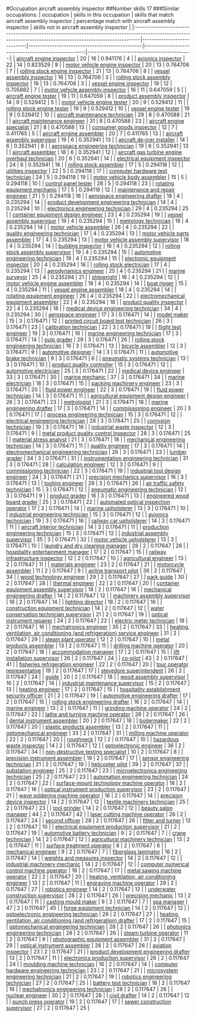 #Occupation aircraft assembly inspector
##Number skills 17
###Similar occupations:
| occupation                                                                                                                                                    |   skills in this occupation |   skills that match aircraft assembly inspector |   percentage match with aircraft assembly inspector |   skills not in aircraft assembly inspector |
|:--------------------------------------------------------------------------------------------------------------------------------------------------------------|----------------------------:|------------------------------------------------:|----------------------------------------------------:|--------------------------------------------:|
| [aircraft engine inspector](aircraft_engine_inspector.md)                                                                                                     |                          20 |                                              16 |                                            0.941176 |                                           4 |
| [avionics inspector](avionics_inspector.md)                                                                                                                   |                          22 |                                              14 |                                            0.823529 |                                           8 |
| [motor vehicle engine inspector](motor_vehicle_engine_inspector.md)                                                                                           |                          20 |                                              13 |                                            0.764706 |                                           7 |
| [rolling stock engine inspector](rolling_stock_engine_inspector.md)                                                                                           |                          21 |                                              13 |                                            0.764706 |                                           8 |
| [vessel assembly inspector](vessel_assembly_inspector.md)                                                                                                     |                          16 |                                              13 |                                            0.764706 |                                           3 |
| [rolling stock assembly inspector](rolling_stock_assembly_inspector.md)                                                                                       |                          16 |                                              13 |                                            0.764706 |                                           3 |
| [vessel engine inspector](vessel_engine_inspector.md)                                                                                                         |                          19 |                                              12 |                                            0.705882 |                                           7 |
| [motor vehicle assembly inspector](motor_vehicle_assembly_inspector.md)                                                                                       |                          16 |                                              11 |                                            0.647059 |                                           5 |
| [aircraft engine tester](aircraft_engine_tester.md)                                                                                                           |                          19 |                                              11 |                                            0.647059 |                                           8 |
| [product assembly inspector](product_assembly_inspector.md)                                                                                                   |                          14 |                                               9 |                                            0.529412 |                                           5 |
| [motor vehicle engine tester](motor_vehicle_engine_tester.md)                                                                                                 |                          20 |                                               9 |                                            0.529412 |                                          11 |
| [rolling stock engine tester](rolling_stock_engine_tester.md)                                                                                                 |                          19 |                                               9 |                                            0.529412 |                                          10 |
| [vessel engine tester](vessel_engine_tester.md)                                                                                                               |                          19 |                                               9 |                                            0.529412 |                                          10 |
| [aircraft maintenance technician](aircraft_maintenance_technician.md)                                                                                         |                          29 |                                               8 |                                            0.470588 |                                          21 |
| [aircraft maintenance engineer](aircraft_maintenance_engineer.md)                                                                                             |                          31 |                                               8 |                                            0.470588 |                                          23 |
| [aircraft engine specialist](aircraft_engine_specialist.md)                                                                                                   |                          21 |                                               8 |                                            0.470588 |                                          13 |
| [consumer goods inspector](consumer_goods_inspector.md)                                                                                                       |                          12 |                                               7 |                                            0.411765 |                                           5 |
| [aircraft engine assembler](aircraft_engine_assembler.md)                                                                                                     |                          20 |                                               7 |                                            0.411765 |                                          13 |
| [aircraft assembly supervisor](aircraft_assembly_supervisor.md)                                                                                               |                          19 |                                               6 |                                            0.352941 |                                          13 |
| [aircraft de-icer installer](aircraft_de-icer_installer.md)                                                                                                   |                          14 |                                               6 |                                            0.352941 |                                           8 |
| [aerospace engineering technician](aerospace_engineering_technician.md)                                                                                       |                          19 |                                               6 |                                            0.352941 |                                          13 |
| [aircraft assembler](aircraft_assembler.md)                                                                                                                   |                          18 |                                               6 |                                            0.352941 |                                          12 |
| [aircraft gas turbine engine overhaul technician](aircraft_gas_turbine_engine_overhaul_technician.md)                                                         |                          20 |                                               6 |                                            0.352941 |                                          14 |
| [electrical equipment inspector](electrical_equipment_inspector.md)                                                                                           |                          24 |                                               6 |                                            0.352941 |                                          18 |
| [rolling stock assembler](rolling_stock_assembler.md)                                                                                                         |                          17 |                                               5 |                                            0.294118 |                                          12 |
| [utilities inspector](utilities_inspector.md)                                                                                                                 |                          22 |                                               5 |                                            0.294118 |                                          17 |
| [computer hardware test technician](computer_hardware_test_technician.md)                                                                                     |                          24 |                                               5 |                                            0.294118 |                                          19 |
| [motor vehicle body assembler](motor_vehicle_body_assembler.md)                                                                                               |                          15 |                                               5 |                                            0.294118 |                                          10 |
| [control panel tester](control_panel_tester.md)                                                                                                               |                          28 |                                               5 |                                            0.294118 |                                          23 |
| [rotating equipment mechanic](rotating_equipment_mechanic.md)                                                                                                 |                          17 |                                               5 |                                            0.294118 |                                          12 |
| [maintenance and repair engineer](maintenance_and_repair_engineer.md)                                                                                         |                          21 |                                               5 |                                            0.294118 |                                          16 |
| [aerospace engineering drafter](aerospace_engineering_drafter.md)                                                                                             |                          18 |                                               4 |                                            0.235294 |                                          14 |
| [product development engineering technician](product_development_engineering_technician.md)                                                                   |                          14 |                                               4 |                                            0.235294 |                                          10 |
| [electronics engineering technician](electronics_engineering_technician.md)                                                                                   |                          29 |                                               4 |                                            0.235294 |                                          25 |
| [container equipment design engineer](container_equipment_design_engineer.md)                                                                                 |                          23 |                                               4 |                                            0.235294 |                                          19 |
| [vessel assembly supervisor](vessel_assembly_supervisor.md)                                                                                                   |                          19 |                                               4 |                                            0.235294 |                                          15 |
| [metrology technician](metrology_technician.md)                                                                                                               |                          18 |                                               4 |                                            0.235294 |                                          14 |
| [motor vehicle assembler](motor_vehicle_assembler.md)                                                                                                         |                          26 |                                               4 |                                            0.235294 |                                          22 |
| [quality engineering technician](quality_engineering_technician.md)                                                                                           |                          17 |                                               4 |                                            0.235294 |                                          13 |
| [motor vehicle parts assembler](motor_vehicle_parts_assembler.md)                                                                                             |                          17 |                                               4 |                                            0.235294 |                                          13 |
| [motor vehicle assembly supervisor](motor_vehicle_assembly_supervisor.md)                                                                                     |                          18 |                                               4 |                                            0.235294 |                                          14 |
| [building inspector](building_inspector.md)                                                                                                                   |                          16 |                                               4 |                                            0.235294 |                                          12 |
| [rolling stock assembly supervisor](rolling_stock_assembly_supervisor.md)                                                                                     |                          19 |                                               4 |                                            0.235294 |                                          15 |
| [automotive engineering technician](automotive_engineering_technician.md)                                                                                     |                          19 |                                               4 |                                            0.235294 |                                          15 |
| [electronic equipment inspector](electronic_equipment_inspector.md)                                                                                           |                          20 |                                               4 |                                            0.235294 |                                          16 |
| [rolling stock electrician](rolling_stock_electrician.md)                                                                                                     |                          17 |                                               4 |                                            0.235294 |                                          13 |
| [aerodynamics engineer](aerodynamics_engineer.md)                                                                                                             |                          25 |                                               4 |                                            0.235294 |                                          21 |
| [marine surveyor](marine_surveyor.md)                                                                                                                         |                          25 |                                               4 |                                            0.235294 |                                          21 |
| [shipwright](shipwright.md)                                                                                                                                   |                          16 |                                               4 |                                            0.235294 |                                          12 |
| [motor vehicle engine assembler](motor_vehicle_engine_assembler.md)                                                                                           |                          18 |                                               4 |                                            0.235294 |                                          14 |
| [boat rigger](boat_rigger.md)                                                                                                                                 |                          15 |                                               4 |                                            0.235294 |                                          11 |
| [vessel engine assembler](vessel_engine_assembler.md)                                                                                                         |                          18 |                                               4 |                                            0.235294 |                                          14 |
| [rotating equipment engineer](rotating_equipment_engineer.md)                                                                                                 |                          26 |                                               4 |                                            0.235294 |                                          22 |
| [electromechanical equipment assembler](electromechanical_equipment_assembler.md)                                                                             |                          22 |                                               4 |                                            0.235294 |                                          18 |
| [product quality inspector](product_quality_inspector.md)                                                                                                     |                          22 |                                               4 |                                            0.235294 |                                          18 |
| [medical device engineering technician](medical_device_engineering_technician.md)                                                                             |                          34 |                                               4 |                                            0.235294 |                                          30 |
| [aerospace engineer](aerospace_engineer.md)                                                                                                                   |                          17 |                                               3 |                                            0.176471 |                                          14 |
| [model maker](model_maker.md)                                                                                                                                 |                          15 |                                               3 |                                            0.176471 |                                          12 |
| [printed circuit board test technician](printed_circuit_board_test_technician.md)                                                                             |                          26 |                                               3 |                                            0.176471 |                                          23 |
| [calibration technician](calibration_technician.md)                                                                                                           |                          22 |                                               3 |                                            0.176471 |                                          19 |
| [flight test engineer](flight_test_engineer.md)                                                                                                               |                          19 |                                               3 |                                            0.176471 |                                          16 |
| [marine engineering technician](marine_engineering_technician.md)                                                                                             |                          17 |                                               3 |                                            0.176471 |                                          14 |
| [pulp grader](pulp_grader.md)                                                                                                                                 |                          29 |                                               3 |                                            0.176471 |                                          26 |
| [rolling stock engineering technician](rolling_stock_engineering_technician.md)                                                                               |                          16 |                                               3 |                                            0.176471 |                                          13 |
| [bicycle assembler](bicycle_assembler.md)                                                                                                                     |                          12 |                                               3 |                                            0.176471 |                                           9 |
| [automotive designer](automotive_designer.md)                                                                                                                 |                          14 |                                               3 |                                            0.176471 |                                          11 |
| [automotive brake technician](automotive_brake_technician.md)                                                                                                 |                           9 |                                               3 |                                            0.176471 |                                           6 |
| [pneumatic systems technician](pneumatic_systems_technician.md)                                                                                               |                          13 |                                               3 |                                            0.176471 |                                          10 |
| [product quality controller](product_quality_controller.md)                                                                                                   |                          15 |                                               3 |                                            0.176471 |                                          12 |
| [automotive electrician](automotive_electrician.md)                                                                                                           |                          25 |                                               3 |                                            0.176471 |                                          22 |
| [medical device engineer](medical_device_engineer.md)                                                                                                         |                          33 |                                               3 |                                            0.176471 |                                          30 |
| [marine mechanic](marine_mechanic.md)                                                                                                                         |                          37 |                                               3 |                                            0.176471 |                                          34 |
| [marine electrician](marine_electrician.md)                                                                                                                   |                          18 |                                               3 |                                            0.176471 |                                          15 |
| [packing machinery engineer](packing_machinery_engineer.md)                                                                                                   |                          23 |                                               3 |                                            0.176471 |                                          20 |
| [fluid power engineer](fluid_power_engineer.md)                                                                                                               |                          22 |                                               3 |                                            0.176471 |                                          19 |
| [fluid power technician](fluid_power_technician.md)                                                                                                           |                          14 |                                               3 |                                            0.176471 |                                          11 |
| [agricultural equipment design engineer](agricultural_equipment_design_engineer.md)                                                                           |                          26 |                                               3 |                                            0.176471 |                                          23 |
| [metrologist](metrologist.md)                                                                                                                                 |                          21 |                                               3 |                                            0.176471 |                                          18 |
| [marine engineering drafter](marine_engineering_drafter.md)                                                                                                   |                          17 |                                               3 |                                            0.176471 |                                          14 |
| [commissioning engineer](commissioning_engineer.md)                                                                                                           |                          20 |                                               3 |                                            0.176471 |                                          17 |
| [process engineering technician](process_engineering_technician.md)                                                                                           |                          15 |                                               3 |                                            0.176471 |                                          12 |
| [electrical engineering technician](electrical_engineering_technician.md)                                                                                     |                          28 |                                               3 |                                            0.176471 |                                          25 |
| [corrosion technician](corrosion_technician.md)                                                                                                               |                          19 |                                               3 |                                            0.176471 |                                          16 |
| [industrial waste inspector](industrial_waste_inspector.md)                                                                                                   |                          12 |                                               3 |                                            0.176471 |                                           9 |
| [metal product quality control inspector](metal_product_quality_control_inspector.md)                                                                         |                          28 |                                               3 |                                            0.176471 |                                          25 |
| [material stress analyst](material_stress_analyst.md)                                                                                                         |                          21 |                                               3 |                                            0.176471 |                                          18 |
| [mechanical engineering technician](mechanical_engineering_technician.md)                                                                                     |                          14 |                                               3 |                                            0.176471 |                                          11 |
| [quality engineer](quality_engineer.md)                                                                                                                       |                          17 |                                               3 |                                            0.176471 |                                          14 |
| [electromechanical engineering technician](electromechanical_engineering_technician.md)                                                                       |                          26 |                                               3 |                                            0.176471 |                                          23 |
| [lumber grader](lumber_grader.md)                                                                                                                             |                          34 |                                               3 |                                            0.176471 |                                          31 |
| [instrumentation engineering technician](instrumentation_engineering_technician.md)                                                                           |                          31 |                                               3 |                                            0.176471 |                                          28 |
| [calculation engineer](calculation_engineer.md)                                                                                                               |                          12 |                                               3 |                                            0.176471 |                                           9 |
| [commissioning technician](commissioning_technician.md)                                                                                                       |                          22 |                                               3 |                                            0.176471 |                                          19 |
| [industrial tool design engineer](industrial_tool_design_engineer.md)                                                                                         |                          24 |                                               3 |                                            0.176471 |                                          21 |
| [precision mechanics supervisor](precision_mechanics_supervisor.md)                                                                                           |                          16 |                                               3 |                                            0.176471 |                                          13 |
| [tooling engineer](tooling_engineer.md)                                                                                                                       |                          29 |                                               3 |                                            0.176471 |                                          26 |
| [air traffic safety technician](air_traffic_safety_technician.md)                                                                                             |                          15 |                                               3 |                                            0.176471 |                                          12 |
| [pneumatic engineering technician](pneumatic_engineering_technician.md)                                                                                       |                          12 |                                               3 |                                            0.176471 |                                           9 |
| [product grader](product_grader.md)                                                                                                                           |                          16 |                                               3 |                                            0.176471 |                                          13 |
| [engineered wood board grader](engineered_wood_board_grader.md)                                                                                               |                          25 |                                               3 |                                            0.176471 |                                          22 |
| [automated optical inspection operator](automated_optical_inspection_operator.md)                                                                             |                          17 |                                               3 |                                            0.176471 |                                          14 |
| [marine upholsterer](marine_upholsterer.md)                                                                                                                   |                          13 |                                               3 |                                            0.176471 |                                          10 |
| [industrial engineering technician](industrial_engineering_technician.md)                                                                                     |                          15 |                                               3 |                                            0.176471 |                                          12 |
| [avionics technician](avionics_technician.md)                                                                                                                 |                          19 |                                               3 |                                            0.176471 |                                          16 |
| [railway car upholsterer](railway_car_upholsterer.md)                                                                                                         |                          14 |                                               3 |                                            0.176471 |                                          11 |
| [aircraft interior technician](aircraft_interior_technician.md)                                                                                               |                          14 |                                               3 |                                            0.176471 |                                          11 |
| [production engineering technician](production_engineering_technician.md)                                                                                     |                          15 |                                               3 |                                            0.176471 |                                          12 |
| [industrial assembly supervisor](industrial_assembly_supervisor.md)                                                                                           |                          35 |                                               3 |                                            0.176471 |                                          32 |
| [motor vehicle upholsterer](motor_vehicle_upholsterer.md)                                                                                                     |                          13 |                                               3 |                                            0.176471 |                                          10 |
| [laundry and dry cleaning manager](laundry_and_dry_cleaning_manager.md)                                                                                       |                          28 |                                               2 |                                            0.117647 |                                          26 |
| [hospitality entertainment manager](hospitality_entertainment_manager.md)                                                                                     |                          17 |                                               2 |                                            0.117647 |                                          15 |
| [railway infrastructure inspector](railway_infrastructure_inspector.md)                                                                                       |                          12 |                                               2 |                                            0.117647 |                                          10 |
| [agricultural engineer](agricultural_engineer.md)                                                                                                             |                          13 |                                               2 |                                            0.117647 |                                          11 |
| [materials engineer](materials_engineer.md)                                                                                                                   |                          23 |                                               2 |                                            0.117647 |                                          21 |
| [motorcycle assembler](motorcycle_assembler.md)                                                                                                               |                          11 |                                               2 |                                            0.117647 |                                           9 |
| [airline transport pilot](airline_transport_pilot.md)                                                                                                         |                          36 |                                               2 |                                            0.117647 |                                          34 |
| [wood technology engineer](wood_technology_engineer.md)                                                                                                       |                          29 |                                               2 |                                            0.117647 |                                          27 |
| [park guide](park_guide.md)                                                                                                                                   |                          30 |                                               2 |                                            0.117647 |                                          28 |
| [thermal engineer](thermal_engineer.md)                                                                                                                       |                          22 |                                               2 |                                            0.117647 |                                          20 |
| [container equipment assembly supervisor](container_equipment_assembly_supervisor.md)                                                                         |                          18 |                                               2 |                                            0.117647 |                                          16 |
| [mechanical engineering drafter](mechanical_engineering_drafter.md)                                                                                           |                          14 |                                               2 |                                            0.117647 |                                          12 |
| [machinery assembly supervisor](machinery_assembly_supervisor.md)                                                                                             |                          16 |                                               2 |                                            0.117647 |                                          14 |
| [lighting director](lighting_director.md)                                                                                                                     |                          18 |                                               2 |                                            0.117647 |                                          16 |
| [construction equipment technician](construction_equipment_technician.md)                                                                                     |                          14 |                                               2 |                                            0.117647 |                                          12 |
| [water conservation technician supervisor](water_conservation_technician_supervisor.md)                                                                       |                          21 |                                               2 |                                            0.117647 |                                          19 |
| [optical instrument repairer](optical_instrument_repairer.md)                                                                                                 |                          24 |                                               2 |                                            0.117647 |                                          22 |
| [electric meter technician](electric_meter_technician.md)                                                                                                     |                          18 |                                               2 |                                            0.117647 |                                          16 |
| [mechatronics engineer](mechatronics_engineer.md)                                                                                                             |                          35 |                                               2 |                                            0.117647 |                                          33 |
| [heating, ventilation, air conditioning (and refrigeration) service engineer](heating,_ventilation,_air_conditioning_(and_refrigeration)_service_engineer.md) |                          31 |                                               2 |                                            0.117647 |                                          29 |
| [steam plant operator](steam_plant_operator.md)                                                                                                               |                          12 |                                               2 |                                            0.117647 |                                          10 |
| [metal products assembler](metal_products_assembler.md)                                                                                                       |                          13 |                                               2 |                                            0.117647 |                                          11 |
| [drilling machine operator](drilling_machine_operator.md)                                                                                                     |                          20 |                                               2 |                                            0.117647 |                                          18 |
| [accommodation manager](accommodation_manager.md)                                                                                                             |                          17 |                                               2 |                                            0.117647 |                                          15 |
| [lift installation supervisor](lift_installation_supervisor.md)                                                                                               |                          26 |                                               2 |                                            0.117647 |                                          24 |
| [co-pilot](co-pilot.md)                                                                                                                                       |                          43 |                                               2 |                                            0.117647 |                                          41 |
| [fisheries refrigeration engineer](fisheries_refrigeration_engineer.md)                                                                                       |                          22 |                                               2 |                                            0.117647 |                                          20 |
| [tour operator representative](tour_operator_representative.md)                                                                                               |                          19 |                                               2 |                                            0.117647 |                                          17 |
| [stevedore superintendent](stevedore_superintendent.md)                                                                                                       |                          26 |                                               2 |                                            0.117647 |                                          24 |
| [guide](guide.md)                                                                                                                                             |                          20 |                                               2 |                                            0.117647 |                                          18 |
| [wood assembly supervisor](wood_assembly_supervisor.md)                                                                                                       |                          16 |                                               2 |                                            0.117647 |                                          14 |
| [industrial maintenance supervisor](industrial_maintenance_supervisor.md)                                                                                     |                          15 |                                               2 |                                            0.117647 |                                          13 |
| [heating engineer](heating_engineer.md)                                                                                                                       |                          17 |                                               2 |                                            0.117647 |                                          15 |
| [hospitality establishment security officer](hospitality_establishment_security_officer.md)                                                                   |                          21 |                                               2 |                                            0.117647 |                                          19 |
| [automotive engineering drafter](automotive_engineering_drafter.md)                                                                                           |                          17 |                                               2 |                                            0.117647 |                                          15 |
| [rolling stock engineering drafter](rolling_stock_engineering_drafter.md)                                                                                     |                          16 |                                               2 |                                            0.117647 |                                          14 |
| [marine engineer](marine_engineer.md)                                                                                                                         |                          13 |                                               2 |                                            0.117647 |                                          11 |
| [grinding machine operator](grinding_machine_operator.md)                                                                                                     |                          24 |                                               2 |                                            0.117647 |                                          22 |
| [lathe and turning machine operator](lathe_and_turning_machine_operator.md)                                                                                   |                          28 |                                               2 |                                            0.117647 |                                          26 |
| [dental instrument assembler](dental_instrument_assembler.md)                                                                                                 |                          20 |                                               2 |                                            0.117647 |                                          18 |
| [boilermaker](boilermaker.md)                                                                                                                                 |                          22 |                                               2 |                                            0.117647 |                                          20 |
| [plastic products assembler](plastic_products_assembler.md)                                                                                                   |                          13 |                                               2 |                                            0.117647 |                                          11 |
| [optomechanical engineer](optomechanical_engineer.md)                                                                                                         |                          33 |                                               2 |                                            0.117647 |                                          31 |
| [milling machine operator](milling_machine_operator.md)                                                                                                       |                          22 |                                               2 |                                            0.117647 |                                          20 |
| [roughneck](roughneck.md)                                                                                                                                     |                          12 |                                               2 |                                            0.117647 |                                          10 |
| [hazardous waste inspector](hazardous_waste_inspector.md)                                                                                                     |                          14 |                                               2 |                                            0.117647 |                                          12 |
| [optoelectronic engineer](optoelectronic_engineer.md)                                                                                                         |                          36 |                                               2 |                                            0.117647 |                                          34 |
| [non-destructive testing specialist](non-destructive_testing_specialist.md)                                                                                   |                          10 |                                               2 |                                            0.117647 |                                           8 |
| [precision instrument assembler](precision_instrument_assembler.md)                                                                                           |                          19 |                                               2 |                                            0.117647 |                                          17 |
| [sensor engineering technician](sensor_engineering_technician.md)                                                                                             |                          21 |                                               2 |                                            0.117647 |                                          19 |
| [helicopter pilot](helicopter_pilot.md)                                                                                                                       |                          39 |                                               2 |                                            0.117647 |                                          37 |
| [substation engineer](substation_engineer.md)                                                                                                                 |                          25 |                                               2 |                                            0.117647 |                                          23 |
| [microelectronics engineering technician](microelectronics_engineering_technician.md)                                                                         |                          25 |                                               2 |                                            0.117647 |                                          23 |
| [automation engineering technician](automation_engineering_technician.md)                                                                                     |                          24 |                                               2 |                                            0.117647 |                                          22 |
| [surface-mount technology machine operator](surface-mount_technology_machine_operator.md)                                                                     |                          18 |                                               2 |                                            0.117647 |                                          16 |
| [optical instrument production supervisor](optical_instrument_production_supervisor.md)                                                                       |                          23 |                                               2 |                                            0.117647 |                                          21 |
| [wave soldering machine operator](wave_soldering_machine_operator.md)                                                                                         |                          16 |                                               2 |                                            0.117647 |                                          14 |
| [precision device inspector](precision_device_inspector.md)                                                                                                   |                          14 |                                               2 |                                            0.117647 |                                          12 |
| [textile machinery technician](textile_machinery_technician.md)                                                                                               |                          25 |                                               2 |                                            0.117647 |                                          23 |
| [tool grinder](tool_grinder.md)                                                                                                                               |                          14 |                                               2 |                                            0.117647 |                                          12 |
| [beauty salon manager](beauty_salon_manager.md)                                                                                                               |                          44 |                                               2 |                                            0.117647 |                                          42 |
| [laser cutting machine operator](laser_cutting_machine_operator.md)                                                                                           |                          26 |                                               2 |                                            0.117647 |                                          24 |
| [second officer](second_officer.md)                                                                                                                           |                          28 |                                               2 |                                            0.117647 |                                          26 |
| [fitter and turner](fitter_and_turner.md)                                                                                                                     |                          12 |                                               2 |                                            0.117647 |                                          10 |
| [electrical equipment production supervisor](electrical_equipment_production_supervisor.md)                                                                   |                          21 |                                               2 |                                            0.117647 |                                          19 |
| [automotive battery technician](automotive_battery_technician.md)                                                                                             |                           9 |                                               2 |                                            0.117647 |                                           7 |
| [crane technician](crane_technician.md)                                                                                                                       |                          14 |                                               2 |                                            0.117647 |                                          12 |
| [agricultural machinery technician](agricultural_machinery_technician.md)                                                                                     |                          13 |                                               2 |                                            0.117647 |                                          11 |
| [surface treatment operator](surface_treatment_operator.md)                                                                                                   |                           8 |                                               2 |                                            0.117647 |                                           6 |
| [mechanical engineer](mechanical_engineer.md)                                                                                                                 |                           9 |                                               2 |                                            0.117647 |                                           7 |
| [fiberglass laminator](fiberglass_laminator.md)                                                                                                               |                          16 |                                               2 |                                            0.117647 |                                          14 |
| [weights and measures inspector](weights_and_measures_inspector.md)                                                                                           |                          14 |                                               2 |                                            0.117647 |                                          12 |
| [industrial machinery mechanic](industrial_machinery_mechanic.md)                                                                                             |                          14 |                                               2 |                                            0.117647 |                                          12 |
| [computer numerical control machine operator](computer_numerical_control_machine_operator.md)                                                                 |                          19 |                                               2 |                                            0.117647 |                                          17 |
| [metal sawing machine operator](metal_sawing_machine_operator.md)                                                                                             |                          22 |                                               2 |                                            0.117647 |                                          20 |
| [heating, ventilation, air conditioning engineer](heating,_ventilation,_air_conditioning_engineer.md)                                                         |                          13 |                                               2 |                                            0.117647 |                                          11 |
| [engraving machine operator](engraving_machine_operator.md)                                                                                                   |                          29 |                                               2 |                                            0.117647 |                                          27 |
| [robotics engineer](robotics_engineer.md)                                                                                                                     |                          14 |                                               2 |                                            0.117647 |                                          12 |
| [underwater construction supervisor](underwater_construction_supervisor.md)                                                                                   |                          28 |                                               2 |                                            0.117647 |                                          26 |
| [precision mechanic](precision_mechanic.md)                                                                                                                   |                          13 |                                               2 |                                            0.117647 |                                          11 |
| [casting mould maker](casting_mould_maker.md)                                                                                                                 |                           9 |                                               2 |                                            0.117647 |                                           7 |
| [spa manager](spa_manager.md)                                                                                                                                 |                          47 |                                               2 |                                            0.117647 |                                          45 |
| [forge equipment technician](forge_equipment_technician.md)                                                                                                   |                          14 |                                               2 |                                            0.117647 |                                          12 |
| [optoelectronic engineering technician](optoelectronic_engineering_technician.md)                                                                             |                          29 |                                               2 |                                            0.117647 |                                          27 |
| [heating, ventilation, air conditioning (and refrigeration) drafter](heating,_ventilation,_air_conditioning_(and_refrigeration)_drafter.md)                   |                          17 |                                               2 |                                            0.117647 |                                          15 |
| [optomechanical engineering technician](optomechanical_engineering_technician.md)                                                                             |                          28 |                                               2 |                                            0.117647 |                                          26 |
| [photonics engineering technician](photonics_engineering_technician.md)                                                                                       |                          28 |                                               2 |                                            0.117647 |                                          26 |
| [steam turbine operator](steam_turbine_operator.md)                                                                                                           |                          11 |                                               2 |                                            0.117647 |                                           9 |
| [photographic equipment assembler](photographic_equipment_assembler.md)                                                                                       |                          31 |                                               2 |                                            0.117647 |                                          29 |
| [optical instrument assembler](optical_instrument_assembler.md)                                                                                               |                          28 |                                               2 |                                            0.117647 |                                          26 |
| [aviation inspector](aviation_inspector.md)                                                                                                                   |                          23 |                                               2 |                                            0.117647 |                                          21 |
| [product development engineering drafter](product_development_engineering_drafter.md)                                                                         |                          13 |                                               2 |                                            0.117647 |                                          11 |
| [electronics production supervisor](electronics_production_supervisor.md)                                                                                     |                          26 |                                               2 |                                            0.117647 |                                          24 |
| [moulding machine technician](moulding_machine_technician.md)                                                                                                 |                          16 |                                               2 |                                            0.117647 |                                          14 |
| [computer hardware engineering technician](computer_hardware_engineering_technician.md)                                                                       |                          23 |                                               2 |                                            0.117647 |                                          21 |
| [microsystem engineering technician](microsystem_engineering_technician.md)                                                                                   |                          21 |                                               2 |                                            0.117647 |                                          19 |
| [robotics engineering technician](robotics_engineering_technician.md)                                                                                         |                          27 |                                               2 |                                            0.117647 |                                          25 |
| [battery test technician](battery_test_technician.md)                                                                                                         |                          18 |                                               2 |                                            0.117647 |                                          16 |
| [mechatronics engineering technician](mechatronics_engineering_technician.md)                                                                                 |                          28 |                                               2 |                                            0.117647 |                                          26 |
| [nuclear engineer](nuclear_engineer.md)                                                                                                                       |                          30 |                                               2 |                                            0.117647 |                                          28 |
| [civil drafter](civil_drafter.md)                                                                                                                             |                          14 |                                               2 |                                            0.117647 |                                          12 |
| [punch press operator](punch_press_operator.md)                                                                                                               |                          19 |                                               2 |                                            0.117647 |                                          17 |
| [sewer construction supervisor](sewer_construction_supervisor.md)                                                                                             |                          27 |                                               2 |                                            0.117647 |                                          25 |
